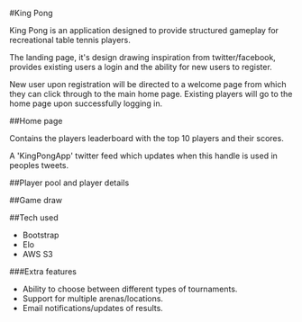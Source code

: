 #King Pong

King Pong is an application designed to provide structured gameplay for recreational table tennis players.

The landing page, it's design drawing inspiration from twitter/facebook, provides existing users a login and the ability for new users to register.

New user upon registration will be directed to a welcome page from which they can click through to the main home page. Existing players will go to the home page upon successfully logging in.

##Home page

Contains the players leaderboard with the top 10 players and their scores.

A 'KingPongApp' twitter feed which updates when this handle is used in peoples tweets.

##Player pool and player details


##Game draw


##Tech used
* Bootstrap
* Elo
* AWS S3


###Extra features
* Ability to choose between different types of tournaments.
* Support for multiple arenas/locations.
* Email notifications/updates of results.
